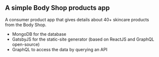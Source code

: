 ## A simple Body Shop products app

A consumer product app that gives details about 40+ skincare products from the Body Shop.


- MongoDB for the database
- GatsbyJS for the static-site generator (based on ReactJS and GraphQL open-source)
- GraphQL to access the data by querying an API
